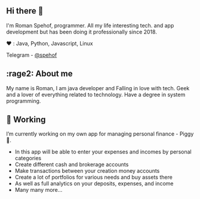 ## Hi there 👋
I'm Roman Spehof, programmer. All my life interesting tech. and app development but has been doing it professionally since 2018.

:heart: : Java, Python, Javascript, Linux

Telegram - [@spehof](https://t.me/spehof)

## :rage2: About me

My name is Roman, I am java developer and Falling in love with tech. Geek and a lover of everything related to technology. Have a degree in system programming.

## :office: Working

I’m currently working on my own app for managing personal finance - Piggy :pig:.
* In this app will be able to enter your expenses and incomes by personal categories
* Сreate different cash and brokerage accounts 
* Make transactions between your creation money accounts 
* Сreate a lot of portfolios for various needs and buy assets there 
* As well as full analytics on your deposits, expenses, and income 
* Many many more...

